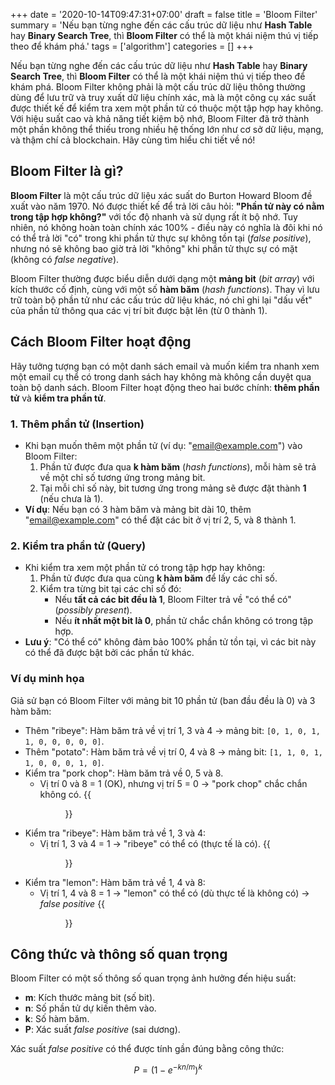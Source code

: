 +++
date = '2020-10-14T09:47:31+07:00'
draft = false
title = 'Bloom Filter'
summary = 'Nếu bạn từng nghe đến các cấu trúc dữ liệu như **Hash Table** hay **Binary Search Tree**, thì **Bloom Filter** có thể là một khái niệm thú vị tiếp theo để khám phá.'
tags = ['algorithm']
categories = []
+++

Nếu bạn từng nghe đến các cấu trúc dữ liệu như **Hash Table** hay **Binary Search Tree**, thì **Bloom Filter** có thể là một khái niệm thú vị tiếp theo để khám phá. Bloom Filter không phải là một cấu trúc dữ liệu thông thường dùng để lưu trữ và truy xuất dữ liệu chính xác, mà là một công cụ xác suất được thiết kế để kiểm tra xem một phần tử có thuộc một tập hợp hay không. Với hiệu suất cao và khả năng tiết kiệm bộ nhớ, Bloom Filter đã trở thành một phần không thể thiếu trong nhiều hệ thống lớn như cơ sở dữ liệu, mạng, và thậm chí cả blockchain. Hãy cùng tìm hiểu chi tiết về nó!

## Bloom Filter là gì?

**Bloom Filter** là một cấu trúc dữ liệu xác suất do Burton Howard Bloom đề xuất vào năm 1970. Nó được thiết kế để trả lời câu hỏi: **"Phần tử này có nằm trong tập hợp không?"** với tốc độ nhanh và sử dụng rất ít bộ nhớ. Tuy nhiên, nó không hoàn toàn chính xác 100% - điều này có nghĩa là đôi khi nó có thể trả lời "có" trong khi phần tử thực sự không tồn tại (*false positive*), nhưng nó sẽ không bao giờ trả lời "không" khi phần tử thực sự có mặt (không có *false negative*).

Bloom Filter thường được biểu diễn dưới dạng một **mảng bit** (*bit array*) với kích thước cố định, cùng với một số **hàm băm** (*hash functions*). Thay vì lưu trữ toàn bộ phần tử như các cấu trúc dữ liệu khác, nó chỉ ghi lại "dấu vết" của phần tử thông qua các vị trí bit được bật lên (từ 0 thành 1).

## Cách Bloom Filter hoạt động

Hãy tưởng tượng bạn có một danh sách email và muốn kiểm tra nhanh xem một email cụ thể có trong danh sách hay không mà không cần duyệt qua toàn bộ danh sách. Bloom Filter hoạt động theo hai bước chính: **thêm phần tử** và **kiểm tra phần tử**.

### 1. Thêm phần tử (Insertion)
- Khi bạn muốn thêm một phần tử (ví dụ: "email@example.com") vào Bloom Filter:
  1. Phần tử được đưa qua **k hàm băm** (*hash functions*), mỗi hàm sẽ trả về một chỉ số tương ứng trong mảng bit.
  2. Tại mỗi chỉ số này, bit tương ứng trong mảng sẽ được đặt thành **1** (nếu chưa là 1).
- **Ví dụ**: Nếu bạn có 3 hàm băm và mảng bit dài 10, thêm "email@example.com" có thể đặt các bit ở vị trí 2, 5, và 8 thành 1.

### 2. Kiểm tra phần tử (Query)
- Khi kiểm tra xem một phần tử có trong tập hợp hay không:
  1. Phần tử được đưa qua cùng **k hàm băm** để lấy các chỉ số.
  2. Kiểm tra từng bit tại các chỉ số đó:
     - Nếu **tất cả các bit đều là 1**, Bloom Filter trả về "có thể có" (*possibly present*).
     - Nếu **ít nhất một bit là 0**, phần tử chắc chắn không có trong tập hợp.
- **Lưu ý**: "Có thể có" không đảm bảo 100% phần tử tồn tại, vì các bit này có thể đã được bật bởi các phần tử khác.

### Ví dụ minh họa
Giả sử bạn có Bloom Filter với mảng bit 10 phần tử (ban đầu đều là 0) và 3 hàm băm:
- Thêm "ribeye": Hàm băm trả về vị trí 1, 3 và 4 → mảng bit: `[0, 1, 0, 1, 1, 0, 0, 0, 0, 0]`.
- Thêm "potato": Hàm băm trả về vị trí 0, 4 và 8 → mảng bit: `[1, 1, 0, 1, 1, 0, 0, 0, 1, 0]`.
- Kiểm tra "pork chop": Hàm băm trả về 0, 5 và 8.
  - Vị trí 0 và 8 = 1 (OK), nhưng vị trí 5 = 0 → "pork chop" chắc chắn không có.
{{<figure src="./image1.png" width="400px" class="center">}}
- Kiểm tra "ribeye": Hàm băm trả về 1, 3 và 4:
  - Vị trí 1, 3 và 4 = 1 → "ribeye" có thể có (thực tế là có).
{{<figure src="./image2.png" width="400px" class="center">}}
- Kiểm tra "lemon": Hàm băm trả về 1, 4 và 8:
  - Vị trí 1, 4 và 8 = 1 → "lemon" có thể có (dù thực tế là không có) → *false positive*
{{<figure src="./image3.png" width="400px" class="center">}}

## Công thức và thông số quan trọng

Bloom Filter có một số thông số quan trọng ảnh hưởng đến hiệu suất:
- **m**: Kích thước mảng bit (số bit).
- **n**: Số phần tử dự kiến thêm vào.
- **k**: Số hàm băm.
- **P**: Xác suất *false positive* (sai dương).

Xác suất *false positive* có thể được tính gần đúng bằng công thức:

$$ 
P = \left(1 - e^{-kn/m} \right)^k
$$